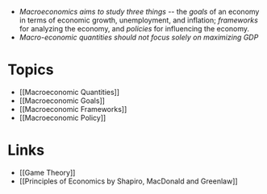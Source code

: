 * *Macroeconomics aims to study three things* -- the *goals* of an economy in terms of economic growth, unemployment, and inflation; *frameworks* for analyzing the economy, and *policies* for influencing the economy.
* *Macro-economic quantities should not focus solely on maximizing GDP* 

# Topics 
* [[Macroeconomic Quantities]]
* [[Macroeconomic Goals]]
* [[Macroeconomic Frameworks]]
* [[Macroeconomic Policy]]
# Links 
* [[Game Theory]] 
* [[Principles of Economics by Shapiro, MacDonald and Greenlaw]]